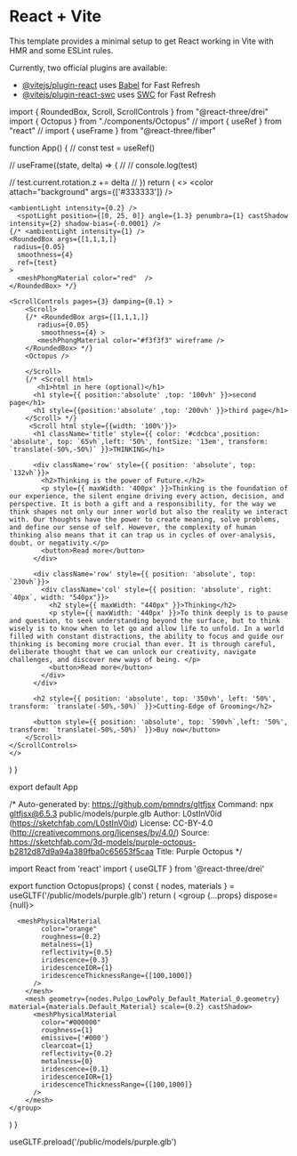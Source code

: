 # React + Vite

This template provides a minimal setup to get React working in Vite with HMR and some ESLint rules.

Currently, two official plugins are available:

- [@vitejs/plugin-react](https://github.com/vitejs/vite-plugin-react/blob/main/packages/plugin-react/README.md) uses [Babel](https://babeljs.io/) for Fast Refresh
- [@vitejs/plugin-react-swc](https://github.com/vitejs/vite-plugin-react-swc) uses [SWC](https://swc.rs/) for Fast Refresh


import { RoundedBox, Scroll, ScrollControls } from "@react-three/drei"
import { Octopus } from "./components/Octopus"
// import { useRef } from "react"
// import { useFrame } from "@react-three/fiber"

function App() {
  // const test = useRef()

  // useFrame((state, delta) => {
  //   // console.log(test)

  //   test.current.rotation.z += delta
  // })
  return (
    <>
    <color attach="background" args={['#333333']} />

    <ambientLight intensity={0.2} />
      <spotLight position={[0, 25, 0]} angle={1.3} penumbra={1} castShadow intensity={2} shadow-bias={-0.0001} />
    {/* <ambientLight intensity={1} />
    <RoundedBox args={[1,1,1,]}
     radius={0.05}
      smoothness={4}
      ref={test}
    >
      <meshPhongMaterial color="red"  />
    </RoundedBox> */}

    <ScrollControls pages={3} damping={0.1} >
        <Scroll>
        {/* <RoundedBox args={[1,1,1,]}
           radius={0.05}
            smoothness={4} >
           <meshPhongMaterial color="#f3f3f3" wireframe />
        </RoundedBox> */}
        <Octopus />
          
        </Scroll>
        {/* <Scroll html>
           <h1>html in here (optional)</h1>
          <h1 style={{ position:'absolute' ,top: '100vh' }}>second page</h1>
          <h1 style={{position:'absolute' ,top: '200vh' }}>third page</h1> 
        </Scroll> */}
         <Scroll html style={{width: '100%'}}>
          <h1 className='title' style={{ color: '#cdcbca',position: 'absolute', top: `65vh`,left: '50%', fontSize: '13em', transform: `translate(-50%,-50%)` }}>THINKING</h1>
          
          <div className='row' style={{ position: 'absolute', top: `132vh`}}>
            <h2>Thinking is the power of Future.</h2>
            <p style={{ maxWidth: '400px' }}>Thinking is the foundation of our experience, the silent engine driving every action, decision, and perspective. It is both a gift and a responsibility, for the way we think shapes not only our inner world but also the reality we interact with. Our thoughts have the power to create meaning, solve problems, and define our sense of self. However, the complexity of human thinking also means that it can trap us in cycles of over-analysis, doubt, or negativity.</p>
            <button>Read more</button>
          </div>

          <div className='row' style={{ position: 'absolute', top: `230vh`}}>
            <div className='col' style={{ position: 'absolute', right: `40px`, width: "540px"}}>
              <h2 style={{ maxWidth: "440px" }}>Thinking</h2>
              <p style={{ maxWidth: '440px' }}>To think deeply is to pause and question, to seek understanding beyond the surface, but to think wisely is to know when to let go and allow life to unfold. In a world filled with constant distractions, the ability to focus and guide our thinking is becoming more crucial than ever. It is through careful, deliberate thought that we can unlock our creativity, navigate challenges, and discover new ways of being. </p>                
              <button>Read more</button>
            </div>
          </div>
          
          <h2 style={{ position: 'absolute', top: '350vh', left: '50%', transform: `translate(-50%,-50%)` }}>Cutting-Edge of Grooming</h2>              
          
          <button style={{ position: 'absolute', top: `590vh`,left: '50%', transform: `translate(-50%,-50%)` }}>Buy now</button>
        </Scroll>
    </ScrollControls>
    </>
  )
}

export default App


/*
Auto-generated by: https://github.com/pmndrs/gltfjsx
Command: npx gltfjsx@6.5.3 public/models/purple.glb 
Author: L0stInV0id (https://sketchfab.com/L0stInV0id)
License: CC-BY-4.0 (http://creativecommons.org/licenses/by/4.0/)
Source: https://sketchfab.com/3d-models/purple-octopus-b2812d87d9a94a389fba0c65653f5caa
Title: Purple Octopus
*/

import React from 'react'
import { useGLTF } from '@react-three/drei'

export function Octopus(props) {
  const { nodes, materials } = useGLTF('/public/models/purple.glb')
  return (
    <group {...props} dispose={null}>
      <mesh geometry={nodes.Pulpo_LowPoly_Default_Material_0.geometry} material={materials.Default_Material} scale={0.2} castShadow >

      <meshPhysicalMaterial 
            color="orange"  
            roughness={0.2}
            metalness={1}
            reflectivity={0.5}
            iridescence={0.3}
            iridescenceIOR={1}
            iridescenceThicknessRange={[100,1000]}           
          />
        </mesh>
        <mesh geometry={nodes.Pulpo_LowPoly_Default_Material_0.geometry} material={materials.Default_Material} scale={0.2} castShadow>
          <meshPhysicalMaterial 
            color="#000000"  
            roughness={1}
            emissive={'#000'}
            clearcoat={1}
            reflectivity={0.2}
            metalness={0}
            iridescence={0.1}
            iridescenceIOR={1}
            iridescenceThicknessRange={[100,1000]}         
          />
        </mesh>
    </group>
  )
}

useGLTF.preload('/public/models/purple.glb')
